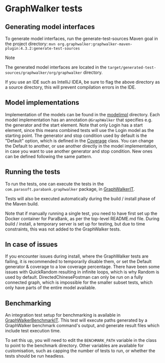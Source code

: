 # GraphWalker tests

## Generating model interfaces

To generate model interfaces, run the generate-test-sources Maven goal in the project
directory: `mvn org.graphwalker:graphwalker-maven-plugin:4.3.2:generate-test-sources`

> [!NOTE]
>
> The generated model interfaces are located in the `target/generated-test-sources/graphwalker/org/graphwalker`
> directory.

If you use an IDE such as IntelliJ IDEA, be sure to flag the above directory as a source directory, this will prevent
compilation errors in the IDE.

## Model implementations

Implementation of the models can be found in the [modelimpl](modelimpl) directory. Each model implementation has an
annotation `@GraphWalker` that specifies e.g. the generator and the start element. Note that only Login has a start
element, since this means combined tests will use the Login model as the starting point. The generator and stop
condition used by default is the "Default" option, which is defined in the [Coverage](utils/Coverage.java) class.
You can change the Default to another, or use another directly in the model implementation, in case you want to use
another generator and stop condition. New ones can be defined following the same pattern.

## Running the tests

To run the tests, one can execute the tests in the `com.parasoft.parabank.graphwalker` package, in
[GraphWalkerIT](GraphWalkerIT.java).

Tests will also be executed automatically during the build / install phase of the Maven build.

Note that if manually running a single test, you need to have first set up the Docker container for ParaBank, as per
the top-level README.md file. During build / install, a temporary server is set up for testing, but due to time
constraints, this was not added to the GraphWalker tests.

## In case of issues

If you encounter issues during install, where the GraphWalker tests are failing, it is recommended to temporarily
disable them, or set the Default generator & coverage to a low coverage percentage. There have been some issues with
QuickRandom resulting in infinite loops, which is why Random is used by default. DirectedChinesePostman can only be
run on a fully connected graph, which is impossible for the smaller subset tests, which only have parts of the entire
model available.

## Benchmarking

An integration test setup for benchmarking is available in [GraphWalkerBenchmarkIT](GraphWalkerBenchmarkIT.java). This
test will execute paths generated by a GraphWalker benchmark command's output, and generate result files which include
test execution time.

To set this up, you will need to edit the `BENCHMARK_PATH` variable in the class to point to the benchmark directory.
Other variables are available for customisation, such as capping the number of tests to run, or whether the tests should
be run headless.
